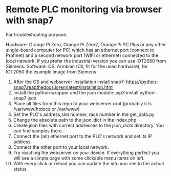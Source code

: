 # Remote PLC monitoring via browser with snap7
For troubleshooting purpose.

Hardware: Orange Pi Zero, Orange Pi Zero2, Orange Pi PC Plus or any other single-board computer (or PC) which has an ethernet port (connect to Profinet) and a second network port (WIFI or ethernet) connected to the local network. If you prefer the industrial version you can use IOT2050 from Siemens.
Software:
OS: Armbian (Cli, fit for the used hardware), for IOT2050 the example image from Siemens
1. After the OS and webserver installation install snap7: https://python-snap7.readthedocs.io/en/latest/installation.html
2. Install the python wrapper and the json module:
  pip3 install python-snap7 json
3. Place all files from this repo to your webserver root (probably it is /var/www/htdocs or /var/www)
4. Set the PLC's address,slot number, rack number in the get_data.py
5. Change the absolute path to the json_dict in the index.php
6. Create json files with correct addresses to the json_dicts directory. You can find samples there.
7. Connect the (an) ethernet port to the PLC's network and set its IP address.
8. Connect the other port to your local network.
9. Try reaching the webserver on your device. If everything perfect you will see a simple page with some clickable menu items on left.
10. With every click or reload you can update the info you see to the actual status.     


